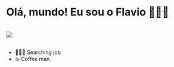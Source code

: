# Olá, mundo! Eu sou o Flavio 🙋🏽‍♂️


<br>
<div>
  <a href="https://www.linkedin.com/in/flaviofernandesjr" target="_blank"><img src="https://img.shields.io/badge/-LinkedIn-%230077B5?style=for-the-badge&logo=linkedin&logoColor=white" target="_blank"></a> 
 
</div>
<br>
  
- 👨🏽‍💻 Searching job
- ☕ Coffee man
